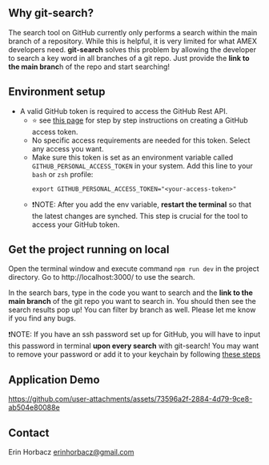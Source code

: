 ## Why git-search?
The search tool on GitHub currently only performs a search within the main branch of a repository. While this is helpful, it is very limited for what AMEX developers need.
**git-search** solves this problem by allowing the developer to search a key word in all branches of a git repo. Just provide the **link to the main branc**h of the repo and start searching!

## Environment setup
- A valid GitHub token is required to access the GitHub Rest API.
   - :star:️ see [this page](https://docs.github.com/en/authentication/keeping-your-account-and-data-secure/managing-your-personal-access-tokens) for step by step instructions on creating a GitHub access token.
   - No specific access requirements are needed for this token. Select any access you want. 
   - Make sure this token is set as an environment variable called `GITHUB_PERSONAL_ACCESS_TOKEN` in your system. Add this line to your `bash` or `zsh` profile:
     ```
     export GITHUB_PERSONAL_ACCESS_TOKEN="<your-access-token>"
     ```
  - :exclamation:️NOTE: After you add the env variable, **restart the terminal** so that the latest changes are synched. This step is crucial for the tool to access your GitHub token.

## Get the project running on local
Open the terminal window and execute command `npm run dev` in the project directory.
Go to http://localhost:3000/ to use the search.

In the search bars, type in the code you want to search and the **link to the main branch** of the git repo you want to search in. You should then see the search results pop up! You can filter by branch as well. Please let me know if you find any bugs.

:exclamation:️NOTE: If you have an ssh password set up for GitHub, you will have to input this password in terminal **upon every search** with git-search! You may want to remove your password or add it to your keychain by following [these steps](https://docs.github.com/en/enterprise-server@3.13/authentication/connecting-to-github-with-ssh/working-with-ssh-key-passphrases)

## Application Demo




https://github.com/user-attachments/assets/73596a2f-2884-4d79-9ce8-ab504e80088e






## Contact
Erin Horbacz <erinhorbacz@gmail.com>
